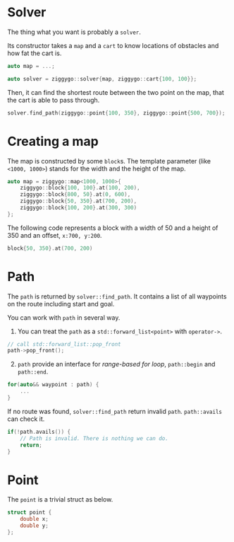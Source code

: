 <!--
  Copyright (c) TakagiY 2019
  Distributed under the Boost Software License, Version 1.0.
  (See accompanying file LICENSE or copy at http://boost.org/LICENSE_1_0.txt)
-->

# Solver
The thing what you want is probably a `solver`.

Its constructor takes a `map` and a `cart` to know locations of obstacles and how fat the cart is.

```c++
auto map = ...;

auto solver = ziggygo::solver{map, ziggygo::cart{100, 100}};
```

Then, it can find the shortest route between the two point on the map, that the cart is able to pass through.

```c++
solver.find_path(ziggygo::point{100, 350}, ziggygo::point{500, 700});
```

# Creating a map
The map is constructed by some `block`s. The template parameter (like `<1000, 1000>`) stands for the width and the height of the map.

```c++
auto map = ziggygo::map<1000, 1000>{
    ziggygo::block{100, 100}.at(100, 200),
    ziggygo::block{800, 50}.at(0, 600),
    ziggygo::block{50, 350}.at(700, 200),
    ziggygo::block{100, 200}.at(300, 300)
};
```

The following code represents a block with a width of 50 and a height of 350 and an offset, `x:700, y:200`.

```c++
block{50, 350}.at(700, 200)
```

# Path
The `path` is returned by `solver::find_path`. It contains a list of all waypoints on the route including start and goal.

You can work with `path` in several way.

1. You can treat the `path` as a `std::forward_list<point>` with `operator->`.

```c++
// call std::forward_list::pop_front
path->pop_front();
```

2. `path` provide an interface for *range-based for loop*, `path::begin` and `path::end`.

```c++
for(auto&& waypoint : path) {
    ...
}
```

If no route was found, `solver::find_path` return invalid `path`. `path::avails` can check it.

```c++
if(!path.avails()) {
    // Path is invalid. There is nothing we can do.
    return;
}
```

# Point
The `point` is a trivial struct as below.

```c++
struct point {
    double x;
    double y;
};
```
